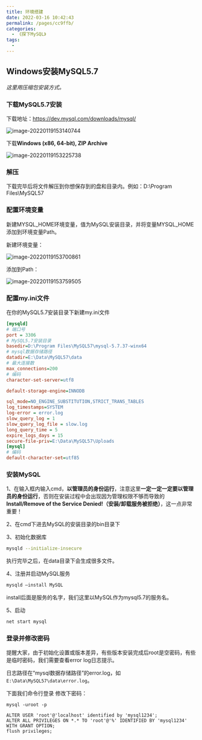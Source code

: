 ```yaml
---
title: 环境搭建
date: 2022-03-16 10:42:43
permalink: /pages/cc9ffb/
categories:
  - 《探下MySQL》
tags:
  - 
---
```

##  Windows安装MySQL5.7


*这里用压缩包安装方式。*

### 下载MySQL5.7安装

下载地址：https://dev.mysql.com/downloads/mysql/

![image-20220119153140744](/img/mysql/install/image-20220119153140744.png)

下载**Windows (x86, 64-bit), ZIP Archive**

![image-20220119153225738](/img/mysql/install/image-20220119153225738.png)

### 解压

下载完毕后将文件解压到你想保存到的盘和目录内。例如：D:\Program Files\MySQL57

### 配置环境变量

新建MYSQL_HOME环境变量，值为MySQL安装目录，并将变量MYSQL_HOME添加到环境变量Path。

新建环境变量：

![image-20220119153700861](/img/mysql/install/image-20220119153700861.png)

添加到Path：

![image-20220119153759505](/img/mysql/install/image-20220119153759505.png)



### 配置my.ini文件

在你的MySQL5.7安装目录下新建my.ini文件

```ini
[mysqld]
# 端口号
port = 3306
# MySQL5.7安装目录
basedir=D:\Program Files\MySQL57\mysql-5.7.37-winx64
# mysql数据存储路径
datadir=E:\Data\MySQL57\data
# 最大连接数
max_connections=200
# 编码
character-set-server=utf8

default-storage-engine=INNODB

sql_mode=NO_ENGINE_SUBSTITUTION,STRICT_TRANS_TABLES
log_timestamps=SYSTEM
log-error = error.log
slow_query_log = 1
slow_query_log_file = slow.log
long_query_time = 5
expire_logs_days = 15
secure-file-priv=E:\Data\MySQL57\Uploads
[mysql]
# 编码
default-character-set=utf85
```

### 安装MySQL

1、在输入框内输入cmd，**以管理员的身份运行**，注意这里**一定一定一定要以管理员的身份运行**，否则在安装过程中会出现因为管理权限不够而导致的**Install/Remove of the Service Denied!（安装/卸载服务被拒绝）**，这一点非常重要！

2、在cmd下进去MySQL的安装目录的bin目录下

3、初始化数据库

```bash
mysqld --initialize-insecure
```

执行完毕之后，在data目录下会生成很多文件。

4、注册并启动MySQL服务

```bash
mysqld –install MySQL
```

install后面是服务的名字，我们这里以MySQL作为mysql5.7的服务名。

5、启动

```bash
net start mysql
```

### 登录并修改密码

提醒大家，由于初始化设置或版本差异，有些版本安装完成后root是空密码，有些是临时密码，我们需要查看error log日志提示。

日志路径在“mysql数据存储路径”的error.log，如`E:\Data\MySQL57\data\error.log`。

下面我们命令行登录 修改下密码：

```MYSQL
mysql -uroot -p

ALTER USER 'root'@'localhost' identified by 'mysql1234';
ALTER ALL PRIVILEGES ON *.* TO 'root'@'%' IDENTIFIED BY 'mysql1234' WITH GRANT OPTION;
flush privileges;
```


